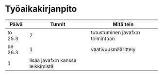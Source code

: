 # Työaikakirjanpito

Päivä | Tunnit | Mitä tein
----- | ------ | ---------
to 25.3. | 7 | tutustuminen javafx:n toimintaan
pe 26.3. | 1 | vaativuusmäärittely
 | 1 | lisää javafx:n kanssa leikkimistä
